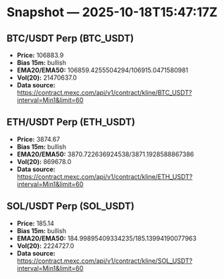 # Snapshot — 2025-10-18T15:47:17Z

## BTC/USDT Perp (BTC_USDT)
- **Price:** 106883.9
- **Bias 15m:** bullish
- **EMA20/EMA50:** 106859.4255504294/106915.0471580981
- **Vol(20):** 21470637.0
- **Data source:** https://contract.mexc.com/api/v1/contract/kline/BTC_USDT?interval=Min1&limit=60

## ETH/USDT Perp (ETH_USDT)
- **Price:** 3874.67
- **Bias 15m:** bullish
- **EMA20/EMA50:** 3870.722636924538/3871.1928588867386
- **Vol(20):** 869678.0
- **Data source:** https://contract.mexc.com/api/v1/contract/kline/ETH_USDT?interval=Min1&limit=60

## SOL/USDT Perp (SOL_USDT)
- **Price:** 185.14
- **Bias 15m:** bullish
- **EMA20/EMA50:** 184.99895409334235/185.13994190077963
- **Vol(20):** 2224727.0
- **Data source:** https://contract.mexc.com/api/v1/contract/kline/SOL_USDT?interval=Min1&limit=60
